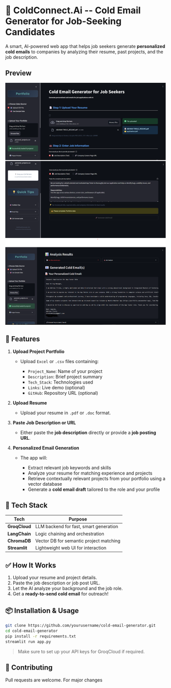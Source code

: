 
# 🚀 ColdConnect.Ai -- Cold Email Generator for Job-Seeking Candidates

A smart, AI-powered web app that helps job seekers generate **personalized cold emails** to companies by analyzing their resume, past projects, and the job description.
## Preview 
![alt text](image.png)
![alt text](image-1.png)
![alt text](image-3.png)
## 🔧 Features

1. **Upload Project Portfolio**

   * Upload `Excel` or `.csv` files containing:

     * `Project_Name`: Name of your project
     * `Description`: Brief project summary
     * `Tech_Stack`: Technologies used
     * `Links`: Live demo (optional)
     * `GitHub`: Repository URL (optional)

2. **Upload Resume**

   * Upload your resume in `.pdf` or `.doc` format.

3. **Paste Job Description or URL**

   * Either paste the **job description** directly or provide a **job posting URL**.

4. **Personalized Email Generation**

   * The app will:

     * Extract relevant job keywords and skills
     * Analyze your resume for matching experience and projects
     * Retrieve contextually relevant projects from your portfolio using a vector database
     * Generate a **cold email draft** tailored to the role and your profile

## 🧠 Tech Stack

| Tech          | Purpose                                 |
| ------------- | --------------------------------------- |
| **GroqCloud** | LLM backend for fast, smart generation  |
| **LangChain** | Logic chaining and orchestration        |
| **ChromaDB**  | Vector DB for semantic project matching |
| **Streamlit** | Lightweight web UI for interaction      |

## ✅ How It Works

1. Upload your resume and project details.
2. Paste the job description or job post URL.
3. Let the AI analyze your background and the job role.
4. Get a **ready-to-send cold email** for outreach!

## 📦 Installation & Usage

```bash
git clone https://github.com/yourusername/cold-email-generator.git
cd cold-email-generator
pip install -r requirements.txt
streamlit run app.py
```

> Make sure to set up your API keys for GroqCloud if required.


## 🤝 Contributing

Pull requests are welcome. For major changes

